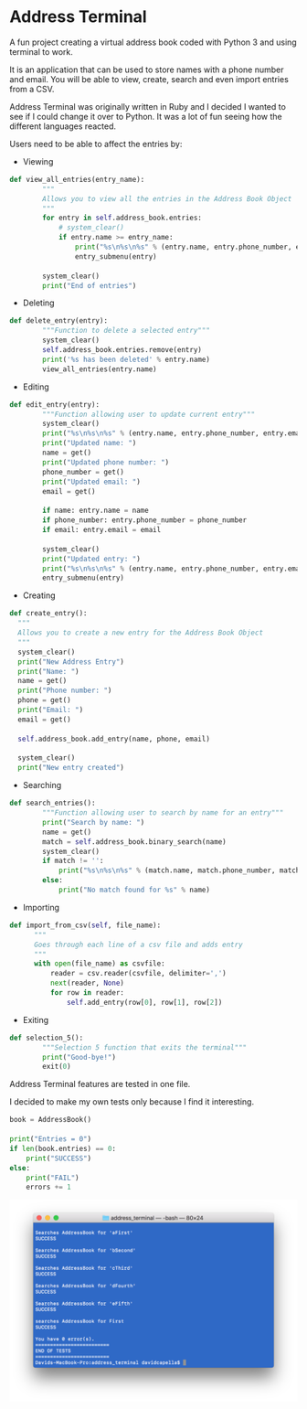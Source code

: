# Address Terminal
A fun project creating a virtual address book coded with Python 3 and using terminal to work.

It is an application that can be used to store names with a phone number and email. You will be able to view, create, search and even import entries from a CSV.

Address Terminal was originally written in Ruby and I decided I wanted to see if I could change it over to Python. It was a lot of fun seeing how the different languages reacted.

Users need to be able to affect the entries by:

* Viewing
```Python
def view_all_entries(entry_name):
        """
        Allows you to view all the entries in the Address Book Object
        """
        for entry in self.address_book.entries:
            # system_clear()
            if entry.name >= entry_name:
                print("%s\n%s\n%s" % (entry.name, entry.phone_number, entry.email))
                entry_submenu(entry)

        system_clear()
        print("End of entries")
```

* Deleting
```Python
def delete_entry(entry):
        """Function to delete a selected entry"""
        system_clear()
        self.address_book.entries.remove(entry)
        print('%s has been deleted' % entry.name)
        view_all_entries(entry.name)
```

* Editing
```Python
def edit_entry(entry):
        """Function allowing user to update current entry"""
        system_clear()
        print("%s\n%s\n%s" % (entry.name, entry.phone_number, entry.email))
        print("Updated name: ")
        name = get()
        print("Updated phone number: ")
        phone_number = get()
        print("Updated email: ")
        email = get()

        if name: entry.name = name
        if phone_number: entry.phone_number = phone_number
        if email: entry.email = email

        system_clear()
        print("Updated entry: ")
        print("%s\n%s\n%s" % (entry.name, entry.phone_number, entry.email))
        entry_submenu(entry)
```

* Creating
```Python
def create_entry():
  """
  Allows you to create a new entry for the Address Book Object
  """
  system_clear()
  print("New Address Entry")
  print("Name: ")
  name = get()
  print("Phone number: ")
  phone = get()
  print("Email: ")
  email = get()

  self.address_book.add_entry(name, phone, email)

  system_clear()
  print("New entry created")
```

* Searching
```Python
def search_entries():
        """Function allowing user to search by name for an entry"""
        print("Search by name: ")
        name = get()
        match = self.address_book.binary_search(name)
        system_clear()
        if match != '':
            print("%s\n%s\n%s" % (match.name, match.phone_number, match.email))
        else:
            print("No match found for %s" % name)
```

* Importing
```Python
def import_from_csv(self, file_name):
      """
      Goes through each line of a csv file and adds entry
      """
      with open(file_name) as csvfile:
          reader = csv.reader(csvfile, delimiter=',')
          next(reader, None)
          for row in reader:
              self.add_entry(row[0], row[1], row[2])
```

* Exiting
```Python
def selection_5():
        """Selection 5 function that exits the terminal"""
        print("Good-bye!")
        exit(0)
```

Address Terminal features are tested in one file.

I decided to make my own tests only because I find it interesting.

```Python
book = AddressBook()

print("Entries = 0")
if len(book.entries) == 0:
    print("SUCCESS")
else:
    print("FAIL")
    errors += 1
```
![terminal-picture](address_terminal_tests.png)
